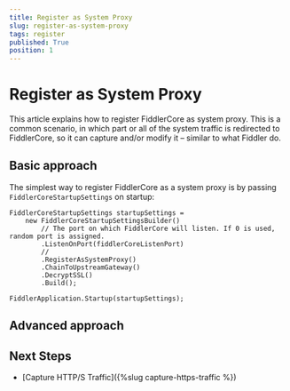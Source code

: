 ```yaml
---
title: Register as System Proxy
slug: register-as-system-proxy
tags: register
published: True
position: 1
---
```


# Register as System Proxy

This article explains how to register FiddlerCore as system proxy. This is a common scenario, in which 
part or all of the system traffic is redirected to FiddlerCore, so it can capture and/or modify it &ndash; similar 
to what Fiddler do.

## Basic approach

The simplest way to register FiddlerCore as a system proxy is by passing `FiddlerCoreStartupSettings` on startup:
```
FiddlerCoreStartupSettings startupSettings =
    new FiddlerCoreStartupSettingsBuilder()
        // The port on which FiddlerCore will listen. If 0 is used, random port is assigned.        
        .ListenOnPort(fiddlerCoreListenPort)
        // 
        .RegisterAsSystemProxy()
        .ChainToUpstreamGateway()
        .DecryptSSL()
        .Build();

FiddlerApplication.Startup(startupSettings);
``` 

## Advanced approach



## Next Steps

- [Capture HTTP/S Traffic]({%slug capture-https-traffic %})

